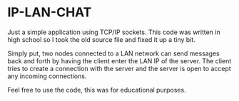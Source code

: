 IP-LAN-CHAT
===========

Just a simple application using TCP/IP sockets. This code was written in high school so I took the old source file and fixed it up a tiny bit.

Simply put, two nodes connected to a LAN network can send messages back and forth by having the client enter the LAN IP
of the server. The client tries to create a connection with the server and the server is open to accept any incoming
connections.

Feel free to use the code, this was for educational purposes.
